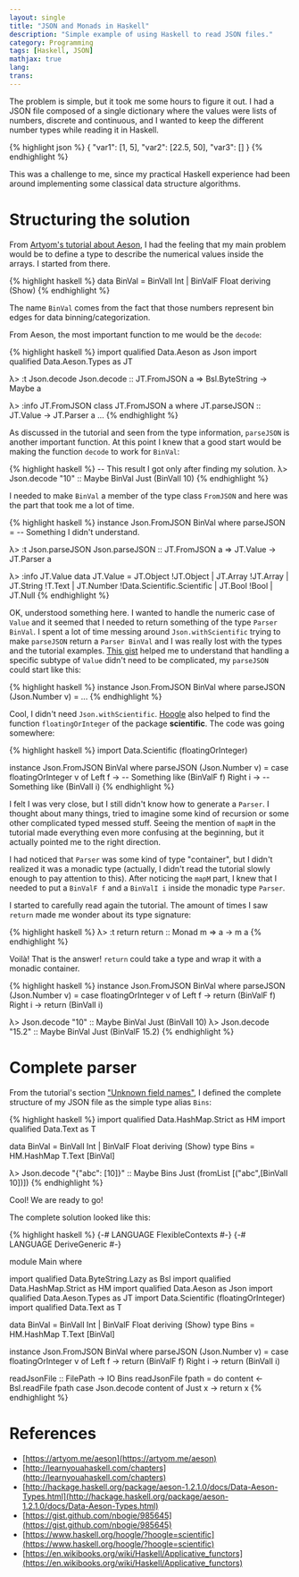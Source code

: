 ```yaml
---
layout: single
title: "JSON and Monads in Haskell"
description: "Simple example of using Haskell to read JSON files."
category: Programming
tags: [Haskell, JSON]
mathjax: true
lang:
trans:
---
```



The problem is simple, but it took me some hours to figure it out. I had a JSON
file composed of a single dictionary where the values were lists of numbers,
discrete and continuous, and I wanted to keep the different number types while
reading it in Haskell.

{% highlight json %}
{
    "var1": [1, 5],
    "var2": [22.5, 50],
    "var3": []
}
{% endhighlight %}

This was a challenge to me, since my practical Haskell experience had been
around implementing some classical data structure algorithms.

# Structuring the solution

From [Artyom's tutorial about Aeson](https://artyom.me/aeson#unknown-field-names),
I had the feeling that my main problem would be to define a type to describe the
numerical values inside the arrays. I started from there.

{% highlight haskell %}
data BinVal = BinValI Int | BinValF Float deriving (Show)
{% endhighlight %}

The name `BinVal` comes from the fact that those numbers represent bin edges for
data binning/categorization.

From Aeson, the most important function to me would be the `decode`:

{% highlight haskell %}
import qualified Data.Aeson as Json
import qualified Data.Aeson.Types as JT

λ> :t Json.decode
Json.decode :: JT.FromJSON a => Bsl.ByteString -> Maybe a

λ> :info JT.FromJSON
class JT.FromJSON a where
  JT.parseJSON :: JT.Value -> JT.Parser a
  ...
{% endhighlight %}

As discussed in the tutorial and seen from the type information, `parseJSON` is
another important function. At this point I knew that a good start would be
making the function `decode` to work for `BinVal`:

{% highlight haskell %}
-- This result I got only after finding my solution.
λ> Json.decode "10" :: Maybe BinVal
Just (BinValI 10)
{% endhighlight %}

I needed to make `BinVal` a member of the type class `FromJSON` and here was the
part that took me a lot of time.

{% highlight haskell %}
instance Json.FromJSON BinVal where
  parseJSON = -- Something I didn't understand.

λ> :t Json.parseJSON
Json.parseJSON :: JT.FromJSON a => JT.Value -> JT.Parser a

λ> :info JT.Value
data JT.Value
  = JT.Object !JT.Object
  | JT.Array !JT.Array
  | JT.String !T.Text
  | JT.Number !Data.Scientific.Scientific
  | JT.Bool !Bool
  | JT.Null
{% endhighlight %}

OK, understood something here. I wanted to handle the numeric case of `Value`
and it seemed that I needed to return something of the type `Parser BinVal`.
I spent a lot of time messing around `Json.withScientific` trying to make
`parseJSON` return a `Parser BinVal` and I was really lost with the types and the
tutorial examples.
[This gist](https://gist.github.com/nbogie/985645) helped me to understand that
handling a specific subtype of `Value` didn't need to be complicated, my
`parseJSON` could start like this:

{% highlight haskell %}
instance Json.FromJSON BinVal where
  parseJSON (Json.Number v) = ...
{% endhighlight %}

Cool, I didn't need `Json.withScientific`.
[Hoogle](https://www.haskell.org/hoogle/?hoogle=scientific) also helped to find
the function `floatingOrInteger` of the package **scientific**. The code was
going somewhere:

{% highlight haskell %}
import Data.Scientific (floatingOrInteger)

instance Json.FromJSON BinVal where
  parseJSON (Json.Number v) = case floatingOrInteger v of
    Left f -> -- Something like (BinValF f)
    Right i -> -- Something like (BinValI i)
{% endhighlight %}

I felt I was very close, but I still didn't know how to generate a `Parser`. I
thought about many things, tried to imagine some kind of recursion or some other
complicated typed messed stuff. Seeing the mention of `mapM` in the tutorial
made everything even more confusing at the beginning, but it actually pointed me
to the right direction.

I had noticed that `Parser` was some kind of type "container", but I didn't
realized it was a monadic type (actually, I didn't read the tutorial slowly
enough to pay attention to this). After noticing the `mapM` part, I knew that I
needed to put a `BinValF f` and a `BinValI i` inside the monadic type `Parser`.

I started to carefully read again the tutorial. The amount of times I saw
`return` made me wonder about its type signature:

{% highlight haskell %}
λ> :t return
return :: Monad m => a -> m a
{% endhighlight %}

Voilà! That is the answer! `return` could take a type and wrap it with a monadic
container.

{% highlight haskell %}
instance Json.FromJSON BinVal where
  parseJSON (Json.Number v) = case floatingOrInteger v of
    Left f -> return (BinValF f)
    Right i -> return (BinValI i)

λ> Json.decode "10" :: Maybe BinVal
Just (BinValI 10)
λ> Json.decode "15.2" :: Maybe BinVal
Just (BinValF 15.2)
{% endhighlight %}

# Complete parser

From the tutorial's section
["Unknown field names"](https://artyom.me/aeson#unknown-field-names),
I defined the complete structure of my JSON file as the simple type alias
`Bins`:

{% highlight haskell %}
import qualified Data.HashMap.Strict as HM
import qualified Data.Text as T

data BinVal = BinValI Int | BinValF Float deriving (Show)
type Bins = HM.HashMap T.Text [BinVal]

λ> Json.decode "{\"abc\": [10]}" :: Maybe Bins
Just (fromList [("abc",[BinValI 10])])
{% endhighlight %}

Cool! We are ready to go!

The complete solution looked like this:

{% highlight haskell %}
{-# LANGUAGE FlexibleContexts #-}
{-# LANGUAGE DeriveGeneric #-}

module Main where

import qualified Data.ByteString.Lazy as Bsl
import qualified Data.HashMap.Strict as HM
import qualified Data.Aeson as Json
import qualified Data.Aeson.Types as JT
import Data.Scientific (floatingOrInteger)
import qualified Data.Text as T

data BinVal = BinValI Int | BinValF Float deriving (Show)
type Bins = HM.HashMap T.Text [BinVal]

instance Json.FromJSON BinVal where
  parseJSON (Json.Number v) = case floatingOrInteger v of
    Left f -> return (BinValF f)
    Right i -> return (BinValI i)

readJsonFile :: FilePath -> IO Bins
readJsonFile fpath = do content <- Bsl.readFile fpath
                        case Json.decode content of Just x -> return x
{% endhighlight %}

# References

* [https://artyom.me/aeson](https://artyom.me/aeson)
* [http://learnyouahaskell.com/chapters](http://learnyouahaskell.com/chapters)
* [http://hackage.haskell.org/package/aeson-1.2.1.0/docs/Data-Aeson-Types.html](http://hackage.haskell.org/package/aeson-1.2.1.0/docs/Data-Aeson-Types.html)
* [https://gist.github.com/nbogie/985645](https://gist.github.com/nbogie/985645)
* [https://www.haskell.org/hoogle/?hoogle=scientific](https://www.haskell.org/hoogle/?hoogle=scientific)
* [https://en.wikibooks.org/wiki/Haskell/Applicative_functors](https://en.wikibooks.org/wiki/Haskell/Applicative_functors)
